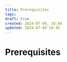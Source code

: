 ```yaml
---
title: Prerequisites
tags: 
draft: true
created: 2024-07-09, 18:48
updated: 2024-07-09 19:45
---
```

# Prerequisites
